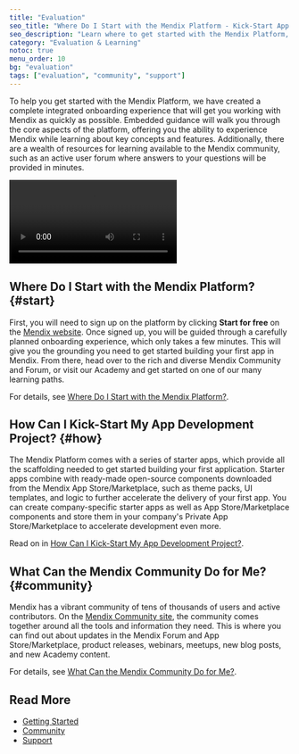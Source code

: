 ```yaml
---
title: "Evaluation"
seo_title: "Where Do I Start with the Mendix Platform - Kick-Start App Development"
seo_description: "Learn where to get started with the Mendix Platform, how to kick-start your application development project & what the Mendix community can do for you."
category: "Evaluation & Learning"
notoc: true
menu_order: 10
bg: "evaluation"
tags: ["evaluation", "community", "support"]
---
```


To help you get started with the Mendix Platform, we have created a complete integrated onboarding experience that will get you working with Mendix as quickly as possible. Embedded guidance will walk you through the core aspects of the platform, offering you the ability to experience Mendix while learning about key concepts and features. Additionally, there are a wealth of resources for learning available to the Mendix community, such as an active user forum where answers to your questions will be provided in minutes.

<video controls src="attachments/Discover-the-Mendix-Community.mp4">VIDEO</video>

## Where Do I Start with the Mendix Platform? {#start}

First, you will need to sign up on the platform by clicking **Start for free** on the [Mendix website](https://www.mendix.com/). Once signed up, you will be guided through a carefully planned onboarding experience, which only takes a few minutes. This will give you the grounding you need to get started building your first app in Mendix. From there, head over to the rich and diverse Mendix Community and Forum, or visit our Academy and get started on one of our many learning paths.

For details, see [Where Do I Start with the Mendix Platform?](getting-started#where-do-i-start).

## How Can I Kick-Start My App Development Project? {#how}

The Mendix Platform comes with a series of starter apps, which provide all the scaffolding needed to get started building your first application. Starter apps combine with ready-made open-source components downloaded from the Mendix App Store/Marketplace, such as theme packs, UI templates, and logic to further accelerate the delivery of your first app. You can create company-specific starter apps as well as App Store/Marketplace components and store them in your company's Private App Store/Marketplace to accelerate development even more.

Read on in [How Can I Kick-Start My App Development Project?](getting-started#starter-apps).

## What Can the Mendix Community Do for Me? {#community}

Mendix has a vibrant community of tens of thousands of users and active contributors. On the [Mendix Community site](https://developers.mendix.com/), the community comes together around all the tools and information they need. This is where you can find out about updates in the Mendix Forum and App Store/Marketplace, product releases, webinars, meetups, new blog posts, and new Academy content.

For details, see [What Can the Mendix Community Do for Me?](community#community-do-for-me).

## Read More

* [Getting Started](getting-started)
* [Community](community)
* [Support](support)
